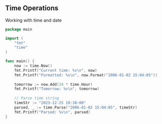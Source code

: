 <!-- METADATA
{
  "title": "Golang Time Operations",
  "tags": [
    "go",
    "io",
    "time"
  ],
  "language": "go"
}
-->

## Time Operations
Working with time and date
```go
package main

import (
    "fmt"
    "time"
)

func main() {
    now := time.Now()
    fmt.Printf("Current time: %v\n", now)
    fmt.Printf("Formatted: %s\n", now.Format("2006-01-02 15:04:05"))
    
    tomorrow := now.Add(24 * time.Hour)
    fmt.Printf("Tomorrow: %v\n", tomorrow)
    
    // Parse time string
    timeStr := "2023-12-25 10:30:00"
    parsed, _ := time.Parse("2006-01-02 15:04:05", timeStr)
    fmt.Printf("Parsed: %v\n", parsed)
}
```